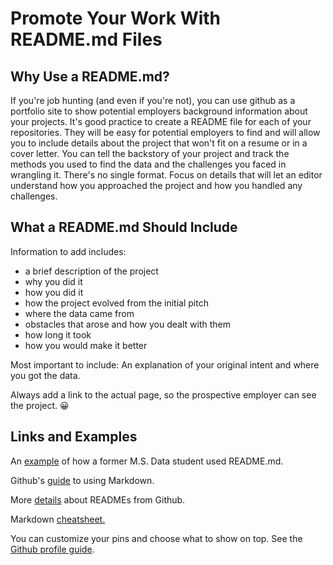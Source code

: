 # Promote Your Work With README.md Files

## Why Use a README.md?

If you're job hunting (and even if you're not), you can use github as a portfolio site to show potential employers background information about your projects. It's good practice to create a README file for each of your repositories. They will be easy for potential employers to find and will allow you to include details about the project that won't fit on a resume or in a cover letter. You can tell the backstory of your project and track the methods you used to find the data and the challenges you faced in wrangling it. There's no single format. Focus on details that will let an editor understand how you approached the project and how you handled any challenges. 

## What a README.md Should Include

Information to add includes: 
  - a brief description of the project 
  - why you did it 
  - how you did it
  - how the project evolved from the initial pitch
  - where the data came from
  - obstacles that arose and how you dealt with them
  - how long it took
  - how you would make it better 

      
Most important to include: An explanation of your original intent and where you got the data. 

Always add a link to the actual page, so the prospective employer can see the project. :grinning:

## Links and Examples

An [example](https://github.com/adrianblanco/stats/tree/master/classification-tree-model) of how a former M.S. Data student used README.md.

Github's [guide](https://guides.github.com/features/mastering-markdown/) to using Markdown.

More [details](https://help.github.com/en/articles/about-readmes) about READMEs from Github.

Markdown [cheatsheet.](https://github.com/adam-p/markdown-here/wiki/Markdown-Cheatsheet#links)

You can customize your pins and choose what to show on top. See the [Github profile guide](https://help.github.com/en/categories/setting-up-and-managing-your-github-profile).
 

